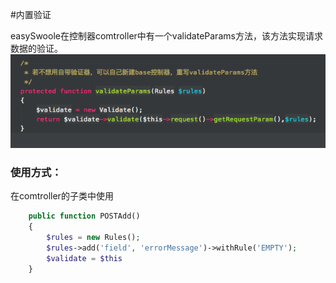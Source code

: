 #内置验证

easySwoole在控制器comtroller中有一个validateParams方法，该方法实现请求数据的验证。
![](/assets/QQ20180126-194914.png)

### **使用方式：**

在comtroller的子类中使用

```php
    public function POSTAdd()
    {
        $rules = new Rules();
        $rules->add('field', 'errorMessage')->withRule('EMPTY');
        $validate = $this
    }
  
    
```

